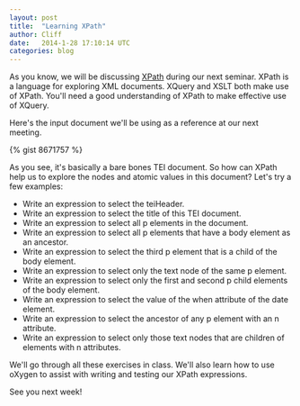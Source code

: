 ```yaml
---
layout: post
title:  "Learning XPath"
author: Cliff
date:   2014-1-28 17:10:14 UTC
categories: blog
---
```


As you know, we will be discussing [XPath](http://www.w3.org/TR/xpath-30/) during our next seminar. XPath is a language for exploring XML documents. XQuery and XSLT both make use of XPath. You'll need a good understanding of XPath to make effective use of XQuery.

Here's the input document we'll be using as a reference at our next meeting.

{% gist 8671757 %}

As you see, it's basically a bare bones TEI document. So how can XPath help us to explore the nodes and atomic values in this document? Let's try a few examples:

* Write an expression to select the teiHeader.
* Write an expression to select the title of this TEI document.
* Write an expression to select all p elements in the document.
* Write an expression to select all p elements that have a body element as an ancestor.
* Write an expression to select the third p element that is a child of the body element.
* Write an expression to select only the text node of the same p element.
* Write an expression to select only the first and second p child elements of the body element.
* Write an expression to select the value of the when attribute of the date element.
* Write an expression to select the ancestor of any p element with an n attribute.
* Write an expression to select only those text nodes that are children of elements with n attributes.

We'll go through all these exercises in class. We'll also learn how to use oXygen to assist with writing and testing our XPath expressions.

See you next week!

